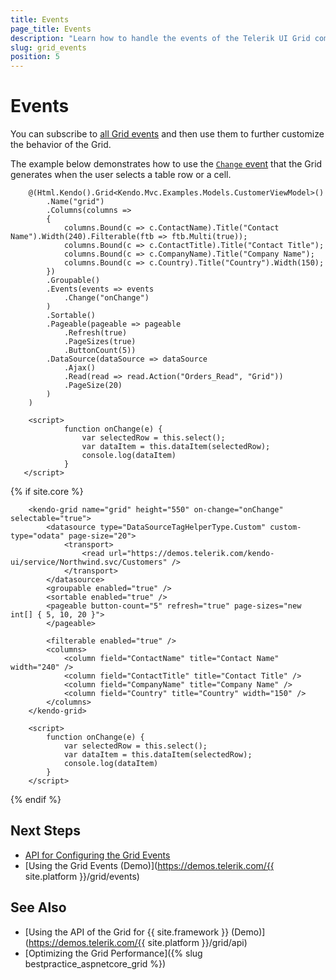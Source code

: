 ```yaml
---
title: Events
page_title: Events
description: "Learn how to handle the events of the Telerik UI Grid component for {{ site.framework }}."
slug: grid_events
position: 5
---
```


# Events

You can subscribe to [all Grid events](/api/kendo.mvc.ui.fluent/grideventbuilder) and then use them to further customize the behavior of the Grid.

The example below demonstrates how to use the [`Change` event](/api/kendo.mvc.ui.fluent/grideventbuilder#changesystemstring) that the Grid generates when the user selects a table row or a cell.

```HtmlHelper
    @(Html.Kendo().Grid<Kendo.Mvc.Examples.Models.CustomerViewModel>()
        .Name("grid")
        .Columns(columns =>
        {
            columns.Bound(c => c.ContactName).Title("Contact Name").Width(240).Filterable(ftb => ftb.Multi(true));
            columns.Bound(c => c.ContactTitle).Title("Contact Title");
            columns.Bound(c => c.CompanyName).Title("Company Name");
            columns.Bound(c => c.Country).Title("Country").Width(150);
        })
        .Groupable()
        .Events(events => events
            .Change("onChange")
        )
        .Sortable()
        .Pageable(pageable => pageable
            .Refresh(true)
            .PageSizes(true)
            .ButtonCount(5))
        .DataSource(dataSource => dataSource
            .Ajax()
            .Read(read => read.Action("Orders_Read", "Grid"))
            .PageSize(20)
        )
    )

    <script>
            function onChange(e) {
                var selectedRow = this.select();
                var dataItem = this.dataItem(selectedRow);
                console.log(dataItem)
            }
   </script>
```
{% if site.core %}
```TagHelper
    <kendo-grid name="grid" height="550" on-change="onChange" selectable="true">
        <datasource type="DataSourceTagHelperType.Custom" custom-type="odata" page-size="20">
            <transport>
                <read url="https://demos.telerik.com/kendo-ui/service/Northwind.svc/Customers" />
            </transport>
        </datasource>
        <groupable enabled="true" />
        <sortable enabled="true" />
        <pageable button-count="5" refresh="true" page-sizes="new int[] { 5, 10, 20 }">
        </pageable>

        <filterable enabled="true" />
        <columns>
            <column field="ContactName" title="Contact Name" width="240" />
            <column field="ContactTitle" title="Contact Title" />
            <column field="CompanyName" title="Company Name" />
            <column field="Country" title="Country" width="150" />
        </columns>
    </kendo-grid>

    <script>
        function onChange(e) {
            var selectedRow = this.select();
            var dataItem = this.dataItem(selectedRow);
            console.log(dataItem)
        }
    </script>
```
{% endif %}

## Next Steps

* [API for Configuring the Grid Events](/api/kendo.mvc.ui.fluent/grideventbuilder)
* [Using the Grid Events (Demo)](https://demos.telerik.com/{{ site.platform }}/grid/events)

## See Also

* [Using the API of the Grid for {{ site.framework }} (Demo)](https://demos.telerik.com/{{ site.platform }}/grid/api)
* [Optimizing the Grid Performance]({% slug bestpractice_aspnetcore_grid %})
